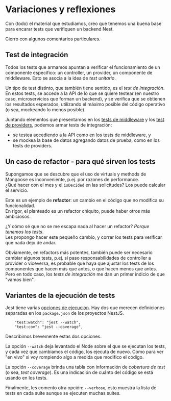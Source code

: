 # Variaciones y reflexiones
Con (todo) el material que estudiamos, creo que tenemos una buena base para encarar tests que verifiquen un backend Nest.

Cierro con algunos comentarios particulares.


## Test de integración
Todos los tests que armamos apuntan a verificar el funcionamiento de un componente específico: un controller, un provider, un componente de middleware. Esto se asocia a la idea de _test unitario_.

Un tipo de test distinto, que también tiene sentido, es el _test de integración_. En estos tests, se accede a la API de lo que se quiere testear (en nuestro caso, microservicios que forman un backend), y se verifica que se obtienen los resultados esperados, utilizando el máximo posible del código operativo (o sea, mockeando lo menos posible).

Juntando elementos que presentamos en los [tests de middleware](./test-de-middleware.md) y los [test de providers](./test-de-providers.md), podemos armar tests de integración:
- se testea accediendo a la API como en los tests de middleware, y
- se mockea la base de datos agregando datos de prueba, como en los tests de providers.


## Un caso de refactor - para qué sirven los tests
Supongamos que se descubre que el uso de virtuals y methods de Mongoose es inconveniente, p.ej. por razones de performance.  
¿Qué hacer con el mes y el `isDecided` en las solicitudes? Los puede calcular el servicio.

Este es un ejemplo de **refactor**: un cambio en el código que no modifica su funcionalidad.  
En rigor, el planteado es un refactor chiquito, puede haber otros más ambiciosos.

¿Y cómo sé que no se me escapa nada al hacer un refactor? _Porque tenemos los tests_.  
Les propongo hacer este pequeño cambio, y correr los tests para verificar que nada dejó de andar.

Obviamente, en refactors más potentes, también puede ser necesario cambiar algunos tests, p.ej. si paso responsabilidades de controller a provider o viceversa, es probable que haya que ajustar los tests de los componentes que hacen más que antes, o que hacen menos que antes.  
Pero en todo caso, los _tests de integración_ me dan un primer indicio de que "vamos bien".


## Variantes de la ejecución de tests
Jest tiene varias [opciones de ejecución](https://jestjs.io/docs/en/cli). Hay dos que merecen definiciones separadas en los `package.json` de los proyectos NestJS.
```
    "test:watch": "jest --watch",
    "test:cov": "jest --coverage",
```
Describimos brevemente estas dos opciones.

La opción `--watch` deja levantado el Node sobre el que se ejecutan los tests, y cada vez que cambiamos el código, los ejecuta de nuevo. Como para ver "en vivo" si voy rompiendo algo a medida que modifico el código.

La opción `--coverage` brinda una tabla con información de _cobertura de test_ (o sea, _test coverage_). Es una indicación de cuánto del código se está usando en los tests. 

Finalmente, les comento otra opción: `--verbose`, esto muestra la lista de tests en cada suite aunque se ejecuten muchas suites.